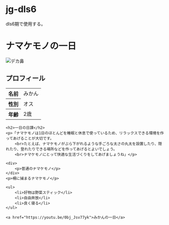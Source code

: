 # jg-dls6
dls6期で使用する。
<!DOCTYPE html>
<html lang="ja">
<head>
    <meta charset="UTF-8">
    <meta http-equiv="X-UA-Compatible" content="IE=edge">
    <meta name="viewport" content="width=device-width, initial-scale=1.0">
    <meta name="description" content="ナマケモノの好きなもの、日々の生活をご紹介">
    <title>ナマケモノの実態</title>
</head>
<body>
    <h1>ナマケモノの一日</h1>
    <img src="namamono2.jpg" alt="デカ鼻">
    <h2>プロフィール</h2>
    <table>
        <tr>
            <th>名前</th>
            <td>みかん</td>
        </tr>
        <tr>
            <th>性別</th>
            <td>オス</td>
        </tr>
        <tr>
            <th>年齢</th>
            <td>2歳</td>
        </tr>
    </table>
 
    <h2>一日の日課</h2>
    <p>「ナマケモノは1日のほとんどを睡眠と休息で使っているため、リラックスできる環境を作ってあげることが大切です。
        <br>たとえば、ナマケモノがぶら下がれるような手ごろな太さの丸太を設置したり、隠れたり、登れたりできる場所などを作ってあげるとよいでしょう。
        <br>ナマケモノにとって快適な生活づくりをしてあげましょうね」</p>
 
    <div>
        <p>普通のナマケモノ</p>
    </div>
    <p>柵に捕まるナマケモノ</p>
 
    <ul>
        <li>好物は野菜スティック</li>
        <li>自由奔放</li>
        <li>良く寝る</li>
    </ul>
 
    <a href="https://youtu.be/0bj_Jsv77yk">みかんの一日</a>
 
</body>
</html>

